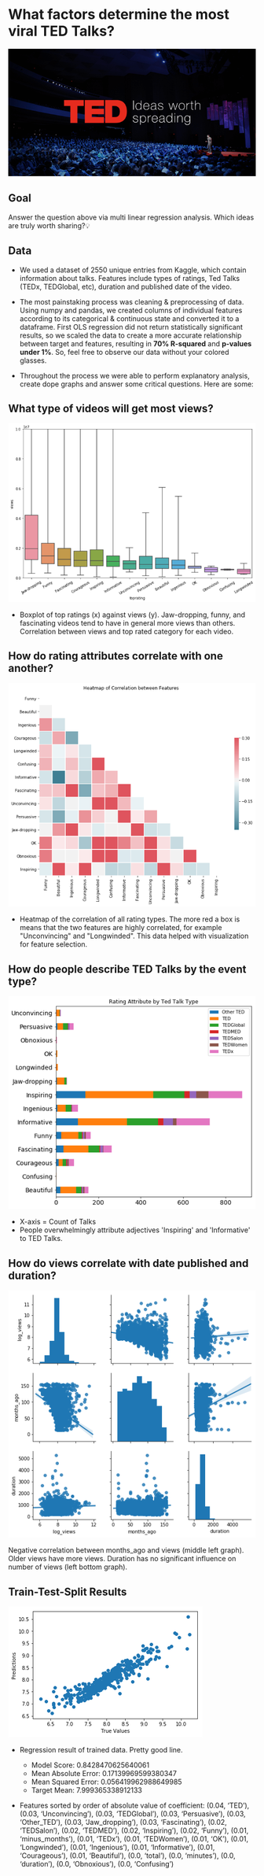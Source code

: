 # What factors determine the most viral TED Talks?

![header](images/AeroLeads-TED_banner-1.png)

## Goal
Answer the question above via multi linear regression analysis. Which ideas are truly worth sharing?:bulb:

## Data
- We used a dataset of 2550 unique entries from Kaggle, which contain information about talks. Features include types of ratings, Ted Talks (TEDx, TEDGlobal, etc), duration and published date of the video.

- The most painstaking process was cleaning & preprocessing of data. Using numpy and pandas, we created columns of individual features according to its categorical & continuous state and converted it to a dataframe. First OLS regression did not return statistically significant results, so we scaled the data to create a more accurate relationship between target and features, resulting in __70% R-squared__ and __p-values under 1%__. So, feel free to observe our data without your colored glasses.

- Throughout the process we were able to perform explanatory analysis, create dope graphs and answer some critical questions. Here are some:

## What type of videos will get most views?

![header](images/1.png)

- Boxplot of top ratings (x) against views (y). Jaw-dropping, funny, and fascinating videos tend to have in general more views than others. Correlation between views and top rated category for each video.

## How do rating attributes correlate with one another?

![header](images/4.png)

- Heatmap of the correlation of all rating types. The more red a box is means that the two features are highly correlated, for example "Unconvincing" and "Longwinded". This data helped with visualization for feature selection.

## How do people describe TED Talks by the event type?

![header](images/8.png)

- X-axis = Count of Talks
- People overwhelmingly attribute adjectives 'Inspiring' and 'Informative' to TED Talks.

## How do views correlate with date published and duration?

![header](images/5.png)

Negative correlation between months_ago and views (middle left graph). Older views have more views. Duration has no significant influence on number of views (left bottom graph).

## Train-Test-Split Results

![header](images/3.png)

- Regression result of trained data. Pretty good line.
  - Model Score: 0.8428470625640061
  - Mean Absolute Error: 0.17139969599380347
  - Mean Squared Error: 0.056419962988649985
  - Target Mean: 7.999365338912133


- Features sorted by order of absolute value of coefficient:
(0.04, ‘TED’),
(0.03, ‘Unconvincing’),
(0.03, ‘TEDGlobal’),
(0.03, ‘Persuasive’),
(0.03, ‘Other_TED’),
(0.03, ‘Jaw_dropping’),
(0.03, ‘Fascinating’),
(0.02, ‘TEDSalon’),
(0.02, ‘TEDMED’),
(0.02, ‘Inspiring’),
(0.02, ‘Funny’),
(0.01, ‘minus_months’),
(0.01, ‘TEDx’),
(0.01, ‘TEDWomen’),
(0.01, ‘OK’),
(0.01, ‘Longwinded’),
(0.01, ‘Ingenious’),
(0.01, ‘Informative’),
(0.01, ‘Courageous’),
(0.01, ‘Beautiful’),
(0.0, ‘total’),
(0.0, ‘minutes’),
(0.0, ‘duration’),
(0.0, ‘Obnoxious’),
(0.0, ‘Confusing’)
